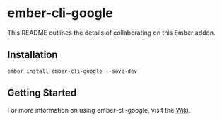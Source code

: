 # ember-cli-google

This README outlines the details of collaborating on this Ember addon.

## Installation

    ember install ember-cli-google --save-dev

## Getting Started

For more information on using ember-cli-google, visit the [Wiki](https://github.com/onehilltech/ember-cli-google/wiki).

